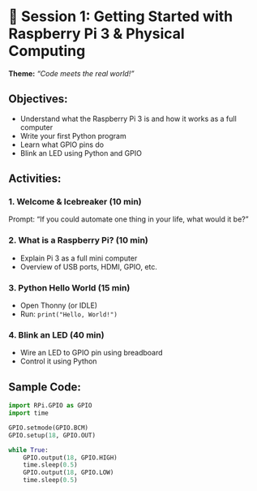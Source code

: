# 🧭 Session 1: Getting Started with Raspberry Pi 3 & Physical Computing

**Theme:** _“Code meets the real world!”_

## Objectives:
- Understand what the Raspberry Pi 3 is and how it works as a full computer
- Write your first Python program
- Learn what GPIO pins do
- Blink an LED using Python and GPIO

## Activities:
### 1. Welcome & Icebreaker (10 min)
Prompt: “If you could automate one thing in your life, what would it be?”

### 2. What is a Raspberry Pi? (10 min)
- Explain Pi 3 as a full mini computer
- Overview of USB ports, HDMI, GPIO, etc.

### 3. Python Hello World (15 min)
- Open Thonny (or IDLE)
- Run: `print("Hello, World!")`

### 4. Blink an LED (40 min)
- Wire an LED to GPIO pin using breadboard
- Control it using Python

## Sample Code:
```python
import RPi.GPIO as GPIO
import time

GPIO.setmode(GPIO.BCM)
GPIO.setup(18, GPIO.OUT)

while True:
    GPIO.output(18, GPIO.HIGH)
    time.sleep(0.5)
    GPIO.output(18, GPIO.LOW)
    time.sleep(0.5)
```
